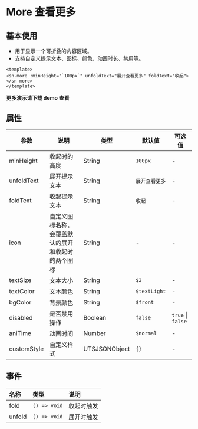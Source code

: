 # More 查看更多
## 基本使用
- 用于显示一个可折叠的内容区域。
- 支持自定义提示文本、图标、颜色、动画时长、禁用等。
```vue
<template>
<sn-more :minHeight="`100px`" unfoldText="展开查看更多" foldText="收起"></sn-more>
</template>
```
**更多演示请下载 demo 查看**
## 属性
| 参数        | 说明                                               | 类型          | 默认值         | 可选值            |
| ----------- | -------------------------------------------------- | ------------- | -------------- | ----------------- |
| minHeight   | 收起时的高度                                       | String        | `100px`        | -                 |
| unfoldText  | 展开提示文本                                       | String        | `展开查看更多` | -                 |
| foldText    | 收起提示文本                                       | String        | `收起`         | -                 |
| icon        | 自定义图标名称，会覆盖默认的展开和收起时的两个图标 | String        | -              | -                 |
| textSize    | 文本大小                                           | String        | `$2`           | -                 |
| textColor   | 文本颜色                                           | String        | `$textLight`   | -                 |
| bgColor     | 背景颜色                                           | String        | `$front`       | -                 |
| disabled    | 是否禁用操作                                       | Boolean       | `false`        | `true` \| `false` |
| aniTime     | 动画时间                                           | Number        | `$normal`      | -                 |
| customStyle | 自定义样式                                         | UTSJSONObject | `{}`           | -                 |
## 事件
| 名称   | 类型         | 说明       |
| :----- | :----------- | :--------- |
| fold   | `() => void` | 收起时触发 |
| unfold | `() => void` | 展开时触发 |


<DemoPhone name="sn-more" />